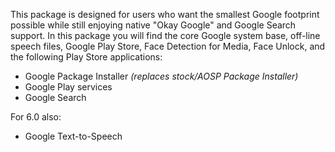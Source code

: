 This package is designed for users who want the smallest Google footprint possible while still enjoying native "Okay Google" and Google Search support. In this package you will find the core Google system base, off-line speech files, Google Play Store, Face Detection for Media, Face Unlock, and the following Play Store applications:

* Google Package Installer _(replaces stock/AOSP Package Installer)_
* Google Play services
* Google Search

For 6.0 also:
* Google Text-to-Speech
